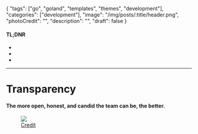 {
  "tags": ["go", "goland", "templates", "themes", "development"],
  "categories": ["development"],
  "image": "/img/posts/:title/header.png",
  "photoCredit": "",
  "description": "",
  "draft": false
}

<div class="tldnr">
  <h4>TL;DNR</h4>
  <ul>
    <li></li>
    <li></li>
    <li></li>
  </ul>
</div>

---

# Transparency <a name="transparency" href="#transparency"><i class="ion-link"></i></a>
#### The more open, honest, and candid the team can be, the better.

<figure>
<img src="https://media.giphy.com/media/3osxYamKD88c6pXdfO/giphy.gif" />
<figcaption><a href="https://giphy.com/gifs/season-3-money-unicorn-3osxYamKD88c6pXdfO/">Credit</a></figcaption>
</figure>
